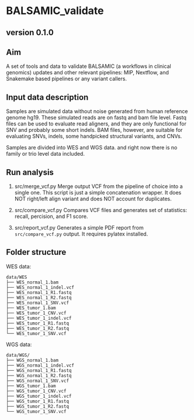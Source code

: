 # BALSAMIC_validate

## __version__ 0.1.0

## Aim 
A set of tools and data to validate BALSAMIC (a workflows in clinical genomics) updates and other relevant pipelines: MIP, Nextflow, and Snakemake based
pipelines or any variant callers.

## Input data description
Samples are simulated data without noise generated from human reference genome hg19. These simulated reads are on fastq
and bam file level. Fastq files can be used to evaluate read aligners, and they are only functional for SNV and probably
some short indels. BAM files, however, are suitable for evaluating SNVs, indels, some handpicked structural variants,
and CNVs.

Samples are divided into WES and WGS data. and right now there is no family or trio level data included.

## Run analysis

1. src/merge_vcf.py Merge output VCF from the pipeline of choice into a single one. This script is just a simple concatenation wrapper. It does NOT right/left align variant and does NOT account for duplicates.

2. src/compare_vcf.py Compares VCF files and generates set of statistics: recall, percision, and F1 score.

3. src/report_vcf.py Generates a simple PDF report from `src/compare_vcf.py` output. It requires pylatex installed.


## Folder structure

WES data:

```
data/WES
├── WES_normal_1.bam
├── WES_normal_1_indel.vcf
├── WES_normal_1_R1.fastq
├── WES_normal_1_R2.fastq
├── WES_normal_1_SNV.vcf
├── WES_tumor_1.bam
├── WES_tumor_1_CNV.vcf
├── WES_tumor_1_indel.vcf
├── WES_tumor_1_R1.fastq
├── WES_tumor_1_R2.fastq
└── WES_tumor_1_SNV.vcf
```

WGS data:

```
data/WGS/
├── WGS_normal_1.bam
├── WGS_normal_1_indel.vcf
├── WGS_normal_1_R1.fastq
├── WGS_normal_1_R2.fastq
├── WGS_normal_1_SNV.vcf
├── WGS_tumor_1.bam
├── WGS_tumor_1_CNV.vcf
├── WGS_tumor_1_indel.vcf
├── WGS_tumor_1_R1.fastq
├── WGS_tumor_1_R2.fastq
└── WGS_tumor_1_SNV.vcf
```



